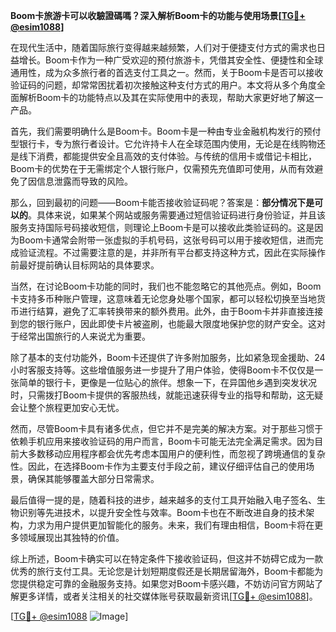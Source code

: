 **Boom卡旅游卡可以收驗證碼嗎？深入解析Boom卡的功能与使用场景[[TG💪+ @esim1088](https://t.me/s/esim1088)]**

在现代生活中，随着国际旅行变得越来越频繁，人们对于便捷支付方式的需求也日益增长。Boom卡作为一种广受欢迎的预付旅游卡，凭借其安全性、便捷性和全球通用性，成为众多旅行者的首选支付工具之一。然而，关于Boom卡是否可以接收验证码的问题，却常常困扰着初次接触这种支付方式的用户。本文将从多个角度全面解析Boom卡的功能特点以及其在实际使用中的表现，帮助大家更好地了解这一产品。

首先，我们需要明确什么是Boom卡。Boom卡是一种由专业金融机构发行的预付型银行卡，专为旅行者设计。它允许持卡人在全球范围内使用，无论是在线购物还是线下消费，都能提供安全且高效的支付体验。与传统的信用卡或借记卡相比，Boom卡的优势在于无需绑定个人银行账户，仅需预先充值即可使用，从而有效避免了因信息泄露而导致的风险。

那么，回到最初的问题——Boom卡能否接收验证码呢？答案是：**部分情况下是可以的**。具体来说，如果某个网站或服务需要通过短信验证码进行身份验证，并且该服务支持国际号码接收短信，则理论上Boom卡是可以接收此类验证码的。这是因为Boom卡通常会附带一张虚拟的手机号码，这张号码可以用于接收短信，进而完成验证流程。不过需要注意的是，并非所有平台都支持这种方式，因此在实际操作前最好提前确认目标网站的具体要求。

当然，在讨论Boom卡功能的同时，我们也不能忽略它的其他亮点。例如，Boom卡支持多币种账户管理，这意味着无论您身处哪个国家，都可以轻松切换至当地货币进行结算，避免了汇率转换带来的额外费用。此外，由于Boom卡并非直接连接到您的银行账户，因此即使卡片被盗刷，也能最大限度地保护您的财产安全。这对于经常出国旅行的人来说尤为重要。

除了基本的支付功能外，Boom卡还提供了许多附加服务，比如紧急现金援助、24小时客服支持等。这些增值服务进一步提升了用户体验，使得Boom卡不仅仅是一张简单的银行卡，更像是一位贴心的旅伴。想象一下，在异国他乡遇到突发状况时，只需拨打Boom卡提供的客服热线，就能迅速获得专业的指导和帮助，这无疑会让整个旅程更加安心无忧。

然而，尽管Boom卡具有诸多优点，但它并不是完美的解决方案。对于那些习惯于依赖手机应用来接收验证码的用户而言，Boom卡可能无法完全满足需求。因为目前大多数移动应用程序都会优先考虑本国用户的便利性，而忽视了跨境通信的复杂性。因此，在选择Boom卡作为主要支付手段之前，建议仔细评估自己的使用场景，确保其能够覆盖大部分日常需求。

最后值得一提的是，随着科技的进步，越来越多的支付工具开始融入电子签名、生物识别等先进技术，以提升安全性与效率。Boom卡也在不断改进自身的技术架构，力求为用户提供更加智能化的服务。未来，我们有理由相信，Boom卡将在更多领域展现出其独特的价值。

综上所述，Boom卡确实可以在特定条件下接收验证码，但这并不妨碍它成为一款优秀的旅行支付工具。无论您是计划短期度假还是长期居留海外，Boom卡都能为您提供稳定可靠的金融服务支持。如果您对Boom卡感兴趣，不妨访问官方网站了解更多详情，或者关注相关的社交媒体账号获取最新资讯[[TG💪+ @esim1088](https://t.me/s/esim1088)]。

[[TG💪+ @esim1088](https://t.me/s/esim1088) ![Image](https://i.postimg.cc/4NQfJmqS/Snipaste-2025-05-13-00-14-12.png)]